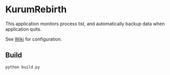 KurumRebirth
===================

This application monitors process list, and automatically backup data when application quits.

See [Wiki](https://github.com/iAmGhost/kurum_rebirth/wiki) for configuration.

## Build

```bash
python build.py
```
